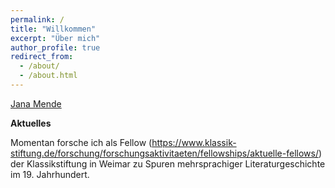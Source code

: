 ```yaml
---
permalink: /
title: "Willkommen"
excerpt: "Über mich"
author_profile: true
redirect_from:
  - /about/
  - /about.html
---
```


[Jana Mende](https://namedrop.io/janamende)

**Aktuelles**

Momentan forsche ich als Fellow (https://www.klassik-stiftung.de/forschung/forschungsaktivitaeten/fellowships/aktuelle-fellows/) der Klassikstiftung in Weimar zu Spuren mehrsprachiger Literaturgeschichte im 19. Jahrhundert.
